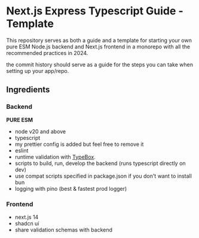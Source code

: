 # Next.js Express Typescript Guide - Template

This repository serves as both a guide and a template
for starting your own pure ESM Node.js backend and Next.js frontend
in a monorepo with all the recommended practices in 2024.

the commit history should serve as a guide for the steps
you can take when setting up your app/repo.

## Ingredients

### Backend

**PURE ESM**

- node v20 and above
- typescript
- my prettier config is added but feel free to remove it
- eslint
- runtime validation with [TypeBox](https://github.com/sinclairzx81/typebox).
- scripts to build, run, develop the backend (runs typescript directly on dev)
- use compat scripts specified in package.json if you don't want to install bun
- logging with pino (best & fastest prod logger)

### Frontend

- next.js 14
- shadcn ui
- share validation schemas with backend
